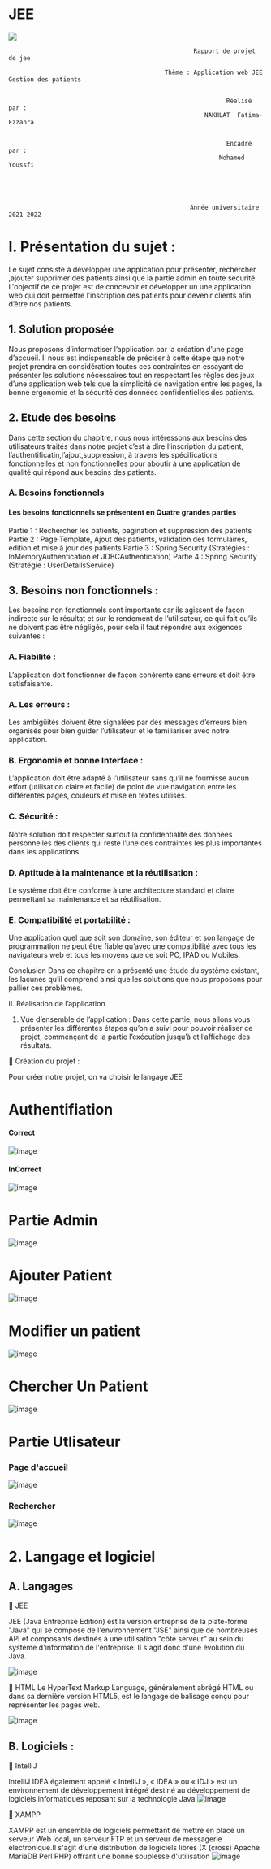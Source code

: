# JEE


<img src="https://user-images.githubusercontent.com/74434162/166102713-25d235fd-5026-4097-966b-ffd41c06111a.png"  align="center" />



	                                                   Rapport de projet de jee 

                                               Thème : Application web JEE Gestion des patients
                                                           

                                                                Réalisé par :
                                                          NAKHLAT  Fatima-Ezzahra 


                                                                Encadré par :
                                                              Mohamed Youssfi


                                            


                                                      Année universitaire 2021-2022
						      


<h1>I.	Présentation du sujet : </h1>
Le sujet consiste à développer une application pour présenter, rechercher ,ajouter supprimer des patients ainsi que la partie admin en toute sécurité. L'objectif de ce projet est de concevoir et développer un une application web qui doit permettre l’inscription des patients pour devenir clients afin d’être nos patients.
<h2>1.	Solution proposée</h2>
 Nous proposons d’informatiser l’application par la création d’une page d’accueil. Il nous est indispensable de préciser à cette étape que notre projet prendra en considération toutes ces contraintes en essayant de présenter les solutions nécessaires tout en respectant les règles des jeux d’une application web tels que la simplicité de navigation entre les pages, la bonne ergonomie et la sécurité des données confidentielles des patients.

<h2>2.	Etude des besoins </h2>
Dans cette section du chapitre, nous nous intéressons aux besoins des utilisateurs traités dans notre projet c’est à dire l’inscription du patient, l’authentificatin,l’ajout,suppression, à travers les spécifications fonctionnelles et non fonctionnelles pour aboutir à une application de qualité qui répond aux besoins des patients. 
<h3>A.	Besoins fonctionnels</h3>

 <h4>Les besoins fonctionnels se présentent en Quatre grandes parties</h4> 
 	Partie 1 : Rechercher les patients, pagination et suppression des patients
 	Partie 2 : Page Template, Ajout des patients, validation des formulaires, édition et mise à jour des patients
 	Partie 3 : Spring Security (Stratégies : InMemoryAuthentication et JDBCAuthentication)
 	Partie 4 : Spring Security (Stratégie : UserDetailsService)
<h2>3.	Besoins non fonctionnels :</h2>

Les besoins non fonctionnels sont importants car ils agissent de façon indirecte sur le résultat et sur le rendement de l’utilisateur, ce qui fait qu’ils ne doivent pas être négligés, pour cela il faut répondre aux exigences suivantes : 

<h3>A.	Fiabilité :</h3> 
L’application doit fonctionner de façon cohérente sans erreurs et doit être satisfaisante. 
<h3>A.	Les erreurs :</h3>
Les ambigüités doivent être signalées par des messages d’erreurs bien organisés pour bien guider l’utilisateur et le familiariser avec notre application. 
<h3>B.	Ergonomie et bonne Interface : </h3>
L’application doit être adapté à l’utilisateur sans qu’il ne fournisse aucun effort (utilisation claire et facile) de point de vue navigation entre les différentes pages, couleurs et mise en textes utilisés.
<h3>C.	Sécurité :</h3> 
Notre solution doit respecter surtout la confidentialité des données personnelles des clients qui reste l’une des contraintes les plus importantes dans les applications. 
<h3>D.	Aptitude à la maintenance et la réutilisation : </h3>

Le système doit être conforme à une architecture standard et claire permettant sa maintenance et sa réutilisation. 

<h3>E.	Compatibilité et portabilité : </h3>

Une application quel que soit son domaine, son éditeur et son langage de programmation ne peut être fiable qu’avec une compatibilité avec tous les navigateurs web et tous les moyens que ce soit PC, IPAD ou Mobiles. 


Conclusion 
Dans ce chapitre on a présenté une étude du système existant, les lacunes qu’il comprend ainsi que les solutions que nous proposons pour pallier ces problèmes.



II.	Réalisation de l’application   
1.	Vue d’ensemble de l’application :
 Dans cette partie, nous allons vous présenter les différentes étapes qu’on a suivi pour pouvoir réaliser ce projet, commençant de la partie l’exécution jusqu’à et l’affichage des résultats.


	Création du projet :

Pour créer notre projet, on va choisir le langage JEE




<h1>Authentifiation</h1>
<h4> Correct </h4>

![image](https://user-images.githubusercontent.com/74434162/166125632-96321dea-154a-4c20-81e5-06cc0d616a00.png)

<h4> InCorrect </h4>

![image](https://user-images.githubusercontent.com/74434162/166126744-6a466685-84b5-4884-9e53-ea90aa020913.png)

<h1>Partie Admin</h1>

![image](https://user-images.githubusercontent.com/74434162/166126543-58e91d54-1458-449b-8873-df76c394d07b.png)

<h1>Ajouter Patient</h1>

![image](https://user-images.githubusercontent.com/74434162/166126549-c006f874-44b2-4f1c-a7c9-d841ace3c7df.png)

<h1>Modifier un patient</h1>

![image](https://user-images.githubusercontent.com/74434162/166126558-38453add-ca1a-4ca7-bd06-8e420447121b.png)

<h1>Chercher Un Patient</h1>

![image](https://user-images.githubusercontent.com/74434162/166126565-1a663e12-105d-4ec2-b481-f784354bd811.png)

<h1>Partie Utlisateur</h1>
<h3>Page d'accueil</h3>

![image](https://user-images.githubusercontent.com/74434162/166126583-ff10bd7b-ffdb-42e7-9da4-65821ad075ad.png)

<h3>Rechercher</h3>

![image](https://user-images.githubusercontent.com/74434162/166126588-bf360592-f4fc-4b28-b03e-eb82678e0df8.png)

<h1>2.	Langage et logiciel</h1>

<h2>A.	Langages</h2>

	JEE

JEE (Java Entreprise Edition) est la version entreprise de la plate-forme "Java" qui se compose de l'environnement "JSE" ainsi que de nombreuses API et composants destinés à une utilisation "côté serveur" au sein du système d'information de l'entreprise. Il s'agit donc d'une évolution du Java.

![image](https://user-images.githubusercontent.com/74434162/166126336-65852bc7-f846-4fe6-9291-ff66210b55a3.png)


	HTML
Le HyperText Markup Language, généralement abrégé HTML ou dans sa dernière version HTML5, est le langage de balisage conçu pour représenter les pages web.

![image](https://user-images.githubusercontent.com/74434162/166126400-7e2f30f3-ca2d-4aab-8807-18007838bfc0.png)

<h2>B.	Logiciels :</h2>

	 IntelliJ

IntelliJ IDEA également appelé « IntelliJ », « IDEA » ou « IDJ » est un environnement de développement intégré destiné au développement de logiciels informatiques reposant sur la technologie Java
![image](https://user-images.githubusercontent.com/74434162/166126602-da605288-bdf3-4009-9ade-5ee798b34f47.png)


  
	XAMPP

XAMPP est un ensemble de logiciels permettant de mettre en place un serveur Web local, un serveur FTP et un serveur de messagerie électronique.Il s'agit d'une distribution de logiciels libres (X (cross) Apache MariaDB Perl PHP) offrant une bonne souplesse d'utilisation
![image](https://user-images.githubusercontent.com/74434162/166126432-4da1a641-dc18-4d97-a81e-4346e025335e.png)








